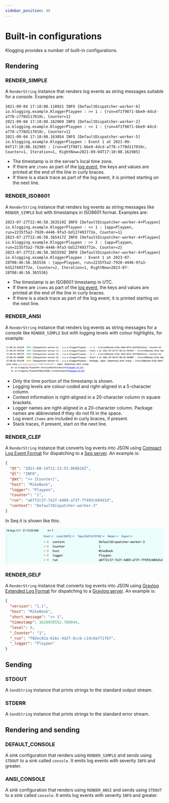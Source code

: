 ```yaml
---
sidebar_position: 40
---
```


# Built-in configurations

Klogging provides a number of built-in configurations.

## Rendering

### RENDER_SIMPLE

A `RenderString` instance that renders log events as string messages suitable for a
console. Examples are:

```
2021-09-04 17:10:08.118921 INFO [DefaultDispatcher-worker-6] io.klogging.example.KloggerPlaypen : >> 1 : {run=4f1f9871-bbe9-4dcd-a778-c770d117010c, Counter=1}
2021-09-04 17:10:08.162969 INFO [DefaultDispatcher-worker-2] io.klogging.example.KloggerPlaypen : << 1 : {run=4f1f9871-bbe9-4dcd-a778-c770d117010c, Counter=1}
2021-09-04 17:10:08.163054 INFO [DefaultDispatcher-worker-5] io.klogging.example.KloggerPlaypen : Event 1 at 2021-09-04T17:10:08.162985 : {run=4f1f9871-bbe9-4dcd-a778-c770d117010c, Counter=1, Iteration=1, RightNow=2021-09-04T17:10:08.162985}
```

- The timestamp is in the server’s local time zone.
- If there are `items` as part of the [log event](../concepts/log-events.md), the keys and values are printed at the end of
  the line in curly braces.
- If there is a stack trace as part of the log event, it is printed starting on the next line.

### RENDER_ISO8601

A `RenderString` instance that renders log events as string messages like `RENDER_SIMPLE` but with
timestamps in ISO8601 format. Examples are:

```
2023-07-27T22:46:58.363519Z INFO [DefaultDispatcher-worker-4+Playpen] io.klogging.example.KloggerPlaypen : << 1 : {app=Playpen, run=2235f5a2-7920-4446-9fa3-bd127493772e, Counter=1}
2023-07-27T22:46:58.365417Z INFO [DefaultDispatcher-worker-4+Playpen] io.klogging.example.KloggerPlaypen : >> 2 : {app=Playpen, run=2235f5a2-7920-4446-9fa3-bd127493772e, Counter=2}
2023-07-27T22:46:58.365559Z INFO [DefaultDispatcher-worker-4+Playpen] io.klogging.example.KloggerPlaypen : Event 1 at 2023-07-28T08:46:58.365536 : {app=Playpen, run=2235f5a2-7920-4446-9fa3-bd127493772e, Counter=2, Iteration=1, RightNow=2023-07-28T08:46:58.365536}
```

- The timestamp is an ISO8601 timestamp in UTC.
- If there are `items` as part of the [log event](../concepts/log-events.md), the keys and values are printed at the end of
  the line in curly braces.
- If there is a stack trace as part of the log event, it is printed starting on the next line.

### RENDER_ANSI

A `RenderString` instance that renders log events as string messages for a console like `RENDER_SIMPLE` but with
logging levels with colour highlights, for example:

![Example of RENDER_ANSI output](/img/render-ansi.png)

- Only the time portion of the timestamp is shown.
- Logging levels are colour-coded and right-aligned in a 5-character column.
- Context information is right-aligned in a 20-character column in square brackets.
- Logger names are right-aligned in a 20-character column. Package names are abbreviated if they do not fit in the space.
- Log event `items` are included in curly braces, if present.
- Stack traces, if present, start on the next line.

### RENDER_CLEF

A `RenderString` instance that converts log events into JSON using
[Compact Log Event Format](https://clef-json.org/) for dispatching to a
[Seq server](https://datalust.co/seq). An example is:

```json
{
  "@t": "2021-08-14T11:13:53.068816Z",
  "@l": "INFO",
  "@mt": ">> {Counter}",
  "host": "MikeBook",
  "logger": "Playpen",
  "Counter": "1",
  "run": "a6f72c37-7e2f-4d69-a73f-7f493cb04d1d",
  "context": "DefaultDispatcher-worker-3"
}
```

In Seq it is shown like this:

![](../../static/img/clef-json-in-seq.png)

### RENDER_GELF

A `RenderString` instance that converts log events into JSON using
[Graylog Extended Log Format](https://docs.graylog.org/en/latest/pages/gelf.html#gelf-payload-specification)
for dispatching to a [Graylog server](https://www.graylog.org).
An example is:

```json
{
  "version": "1.1",
  "host": "MikeBook",
  "short_message": ">> 1",
  "timestamp": 1628939552.786044,
  "level": 6,
  "_Counter": "1",
  "_run": "f02ec82a-616c-4d2f-8ccb-c14c0a771f67",
  "_logger": "Playpen"
}
```

## Sending

### STDOUT

A `SendString` instance that prints strings to the standard output stream.

### STDERR

A `SendString` instance that prints strings to the standard error stream.

## Rendering and sending

### DEFAULT_CONSOLE

A sink configuration that renders using `RENDER_SIMPLE` and sends using `STDOUT` to a sink
called `console`. It emits log events with severity `INFO` and greater.

### ANSI_CONSOLE

A sink configuration that renders using `RENDER_ANSI` and sends using `STDOUT` to a sink
called `console`. It emits log events with severity `INFO` and greater.
